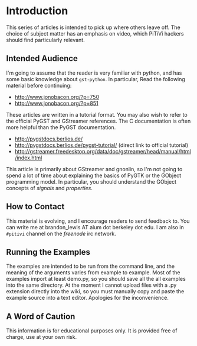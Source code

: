 # Introduction

This series of articles is intended to pick up where others leave off.
The choice of subject matter has an emphasis on video, which PiTiVi
hackers should find particularly relevant.

## Intended Audience

I'm going to assume that the reader is very familiar with python, and
has some basic knowledge about `gst-python`. In particular, Read the
following material before continuing:

-   <http://www.jonobacon.org/?p=750>
-   <http://www.jonobacon.org/?p=851>

These articles are written in a tutorial format. You may also wish to
refer to the official PyGST and GStreamer references. The C
documentation is often more helpful than the PyGST documentation.

-   <http://pygstdocs.berlios.de/>
-   <http://pygstdocs.berlios.de/pygst-tutorial/> (direct link to
    official tutorial)
-   <http://gstreamer.freedesktop.org/data/doc/gstreamer/head/manual/html/index.html>

This article is primarily about GStreamer and gnonlin, so I'm not going
to spend a lot of time about explaining the basics of PyGTK or the
GObject programming model. In particular, you should understand the
GObject concepts of *signals* and *properties*.

## How to Contact

This material is evolving, and I encourage readers to send feedback to.
You can write me at brandon\_lewis AT alum dot berkeley dot edu. I am
also in `#pitivi` channel on the <em>freenode</em> irc network.

## Running the Examples

The examples are intended to be run from the command line, and the
meaning of the arguments varies from example to example. Most of the
examples import at least demo.py, so you should save all the all
examples into the same directory. At the moment I cannot upload files
with a .py extension directly into the wiki, so you must manually copy
and paste the example source into a text editor. Apologies for the
inconvenience.

## A Word of Caution

This information is for educational purposes only. It is provided free
of charge, use at your own risk.
